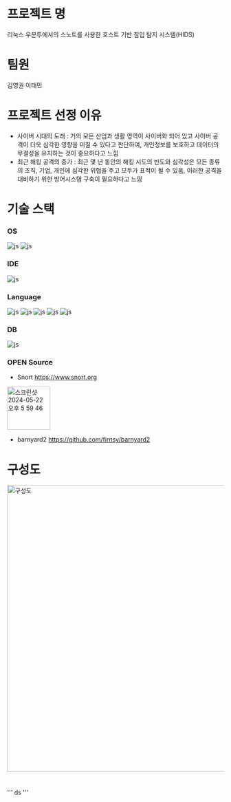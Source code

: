 # 프로젝트 명
리눅스 우분투에서의 스노트를 사용한 호스트 기반 침입 탐지 시스템(HIDS)

# 팀원
김영권
이태민

# 프로젝트 선정 이유
- 사이버 시대의 도래 : 거의 모든 산업과 생활 영역이 사이버화 되어 있고 사이버 공격이 더욱 심각한 영향을 미칠 수 있다고 판단하여, 개인정보를 보호하고 데이터의 무결성을 유지하는 것이 중요하다고 느낌
- 최근 해킹 공격의 증가 : 최근 몇 년 동안의 해킹 시도의 빈도와 심각성은 모든 종류의 조직, 기업, 개인에 심각한 위협을 주고 모두가 표적이 될 수 있음, 이러한 공격을 대비하기 위한 방어시스템 구축이 필요하다고 느낌



# 기술 스택
### OS
![js](https://img.shields.io/badge/Ubuntu-E95420?style=for-the-badge&logo=ubuntu&logoColor=white)
![js](https://img.shields.io/badge/Kali_Linux-557C94?style=for-the-badge&logo=kali-linux&logoColor=white)
### IDE
![js](https://img.shields.io/badge/Made%20for-VSCode-1f425f.svg)
### Language
![js](https://img.shields.io/badge/Shell_Script-121011?style=for-the-badge&logo=gnu-bash&logoColor=white)
![js](https://img.shields.io/badge/HTML-239120?style=for-the-badge&logo=html5&logoColor=white)
![js](https://img.shields.io/badge/CSS-239120?&style=for-the-badge&logo=css3&logoColor=white)
![js](https://img.shields.io/badge/JavaScript-F7DF1E?style=for-the-badge&logo=JavaScript&logoColor=white)
![js](https://img.shields.io/badge/PHP-777BB4?style=for-the-badge&logo=php&logoColor=white)
### DB
![js](https://img.shields.io/badge/MySQL-00000F?style=for-the-badge&logo=mysql&logoColor=white)
### OPEN Source
  - Snort
https://www.snort.org
<img width="100" alt="스크린샷 2024-05-22 오후 5 59 46" src="https://github.com/visionn7111/snort_IDS/assets/169283479/aa1766e1-4556-48e4-ada7-2796ed7d4c0d">

  - barnyard2
https://github.com/firnsy/barnyard2

# 구성도
<img width="666" alt="구성도" src="https://github.com/visionn7111/snort_IDS/assets/169283479/60433f82-4190-471b-bf66-181f64dec8d2">

#
'''
ds
'''
